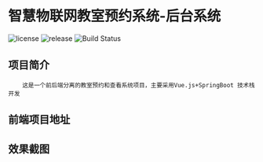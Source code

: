 # 智慧物联网教室预约系统-后台系统

![license](https://img.shields.io/github/license/Antabot/White-Jotter)
![release](https://img.shields.io/github/v/release/Antabot/White-Jotter)
![Build Status](https://www.travis-ci.org/Antabot/White-Jotter.svg?branch=master)

## 项目简介
```text
    这是一个前后端分离的教室预约和查看系统项目，主要采用Vue.js+SpringBoot 技术栈开发
```

## 前端项目地址

## 效果截图
